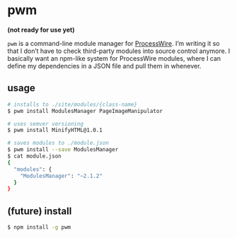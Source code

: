 
# pwm

**(not ready for use yet)**

`pwm` is a command-line module manager for [ProcessWire](https://github.com/ryancramerdesign/ProcessWire). I’m writing it so that I don’t have to check third-party modules into source control anymore. I basically want an npm-like system for ProcessWire modules, where I can define my dependencies in a JSON file and pull them in whenever.


## usage
```sh
# installs to ./site/modules/{class-name}
$ pwm install ModulesManager PageImageManipulator

# uses semver versioning
$ pwm install MinifyHTML@1.0.1

# saves modules to ./module.json
$ pwm install --save ModulesManager
$ cat module.json
{
  "modules": {
    "ModulesManager": "~2.1.2"
  }
}
```

## (future) install
```sh
$ npm install -g pwm
```
